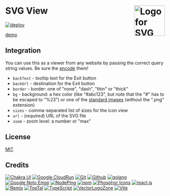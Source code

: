 # SVG View [<img alt="Logo for SVG View" src="https://view.svg.zone/favicon.svg" height="96" align="right"/>](https://view.svg.zone/view.html?url=https%3A%2F%2Fview.svg.zone%2Fimages%2Fbanner.svg&zoom=max)

[![deploy](https://github.com/VectorLogoZone/svgview/actions/workflows/gcr-deploy.yaml/badge.svg)](https://github.com/VectorLogoZone/svgview/actions/workflows/gcr-deploy.yaml)

[demo](https://view.svg.zone/view.html?url=https%3A%2F%2Fgithub.com%2FVectorLogoZone%2Fsvgview%2Factions%2Fworkflows%2Fgcr-deploy.yaml%2Fbadge.svg&zoom=max&backUrl=https%3A%2F%2Fgithub.com%2FVectorLogoZone%2Fsvgview&backText=Return+to+Github)

## Integration

You can use this as a viewer from any website by passing the correct query string values.  Be sure the [encode](https://developer.mozilla.org/en-US/docs/Web/JavaScript/Reference/Global_Objects/encodeURIComponent) them!

* `backText` - tooltip text for the Exit button
* `backUrl` - destination for the Exit button
* `border` - border: one of "none", "dash", "thin" or "thick"
* `bg` - background: a hex color (like "#abc123", but note that the "#" has to be escaped to "%23") or one of the [standard images](public/images/backgrounds/) (without the ".png" extension)
* `sizes` - comma-separated list of sizes for the icon view
* `url` - (*required*) URL of the SVG file
* `zoom` - zoom level: a number or "max"

## License

[MIT](LICENSE.txt)

## Credits

[![Chakra UI](https://www.vectorlogo.zone/logos/chakra-ui/chakra-ui-ar21.svg)](https://v2.chakra-ui.com/ "UI Framework")
[![Google CloudRun](https://www.vectorlogo.zone/logos/google_cloud_run/google_cloud_run-ar21.svg)](https://cloud.google.com/run/ "Hosting")
[![Git](https://www.vectorlogo.zone/logos/git-scm/git-scm-ar21.svg)](https://git-scm.com/ "Version control")
[![Github](https://www.vectorlogo.zone/logos/github/github-ar21.svg)](https://github.com/ "Code hosting")
[![golang](https://www.vectorlogo.zone/logos/golang/golang-ar21.svg)](https://golang.org/ "Programming language")
[![Google Noto Emoji](https://www.vectorlogo.zone/logos/google/google-ar21.svg)](https://github.com/googlefonts/noto-emoji/blob/master/svg/emoji_u1f441.svg "Logo/Favicon")
[![NodePing](https://www.vectorlogo.zone/logos/nodeping/nodeping-ar21.svg)](https://nodeping.com?rid=201109281250J5K3P "Uptime monitoring")
[![npm](https://www.vectorlogo.zone/logos/npmjs/npmjs-ar21.svg)](https://www.npmjs.com/ "JS Package Management")
[![Phosphor Icons](https://www.vectorlogo.zone/logos/phosphoricons/phosphoricons-ar21.svg)](https://phosphoricons.com/ "Toolbar icons")
[![react.js](https://www.vectorlogo.zone/logos/reactjs/reactjs-ar21.svg)](https://reactjs.org/ "UI Framework")
[![Remix](https://www.vectorlogo.zone/logos/remix/remix-ar21.svg)](https://remix.run/ "React Framework")
[![TopTal](https://www.vectorlogo.zone/logos/toptal/toptal-ar21.svg)](https://www.toptal.com/designers/subtlepatterns/ "Background pattern")
[![TypeScript](https://www.vectorlogo.zone/logos/typescriptlang/typescriptlang-ar21.svg)](https://www.typescriptlang.org/ "Programming Language")
[![VectorLogoZone](https://www.vectorlogo.zone/logos/vectorlogozone/vectorlogozone-ar21.svg)](https://www.vectorlogo.zone/ "Logos")
[![Vite](https://www.vectorlogo.zone/logos/vitejsdev/vitejsdev-ar21.svg)](https://vitejs.dev/ "Bundler")


